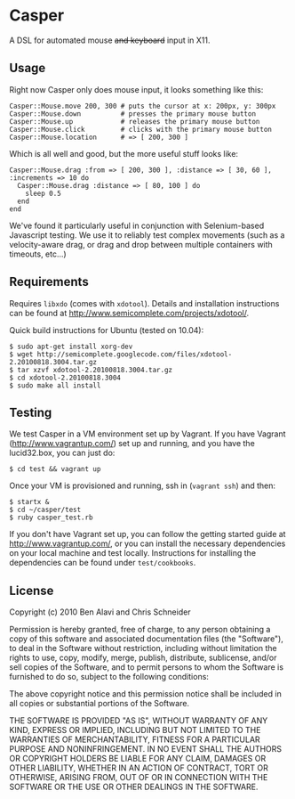 Casper
======

A DSL for automated mouse <del>and keyboard</del> input in X11.

Usage
-----

Right now Casper only does mouse input, it looks something like this:

    Casper::Mouse.move 200, 300 # puts the cursor at x: 200px, y: 300px
    Casper::Mouse.down          # presses the primary mouse button
    Casper::Mouse.up            # releases the primary mouse button
    Casper::Mouse.click         # clicks with the primary mouse button
    Casper::Mouse.location      # => [ 200, 300 ]

Which is all well and good, but the more useful stuff looks like:

    Casper::Mouse.drag :from => [ 200, 300 ], :distance => [ 30, 60 ], :increments => 10 do
      Casper::Mouse.drag :distance => [ 80, 100 ] do
        sleep 0.5
      end
    end
    
We've found it particularly useful in conjunction with Selenium-based
Javascript testing. We use it to reliably test complex movements (such as a
velocity-aware drag, or drag and drop between multiple containers with
timeouts, etc...)

Requirements
------------

Requires `libxdo` (comes with `xdotool`). Details and installation
instructions can be found at http://www.semicomplete.com/projects/xdotool/.

Quick build instructions for Ubuntu (tested on 10.04):

    $ sudo apt-get install xorg-dev
    $ wget http://semicomplete.googlecode.com/files/xdotool-2.20100818.3004.tar.gz
    $ tar xzvf xdotool-2.20100818.3004.tar.gz
    $ cd xdotool-2.20100818.3004
    $ sudo make all install

Testing
-------

We test Casper in a VM environment set up by Vagrant. If you have Vagrant
(http://www.vagrantup.com/) set up and running, and you have the lucid32.box,
you can just do:

    $ cd test && vagrant up

Once your VM is provisioned and running, ssh in (`vagrant ssh`) and then:

    $ startx &
    $ cd ~/casper/test
    $ ruby casper_test.rb

If you don't have Vagrant set up, you can follow the getting started guide at
http://www.vagrantup.com/, or you can install the necessary dependencies on
your local machine and test locally. Instructions for installing the
dependencies can be found under `test/cookbooks`.

License
-------

Copyright (c) 2010 Ben Alavi and Chris Schneider

Permission is hereby granted, free of charge, to any person obtaining a copy
of this software and associated documentation files (the "Software"), to deal
in the Software without restriction, including without limitation the rights
to use, copy, modify, merge, publish, distribute, sublicense, and/or sell
copies of the Software, and to permit persons to whom the Software is
furnished to do so, subject to the following conditions:

The above copyright notice and this permission notice shall be included in
all copies or substantial portions of the Software.

THE SOFTWARE IS PROVIDED "AS IS", WITHOUT WARRANTY OF ANY KIND, EXPRESS OR
IMPLIED, INCLUDING BUT NOT LIMITED TO THE WARRANTIES OF MERCHANTABILITY,
FITNESS FOR A PARTICULAR PURPOSE AND NONINFRINGEMENT. IN NO EVENT SHALL THE
AUTHORS OR COPYRIGHT HOLDERS BE LIABLE FOR ANY CLAIM, DAMAGES OR OTHER
LIABILITY, WHETHER IN AN ACTION OF CONTRACT, TORT OR OTHERWISE, ARISING FROM,
OUT OF OR IN CONNECTION WITH THE SOFTWARE OR THE USE OR OTHER DEALINGS IN
THE SOFTWARE.

